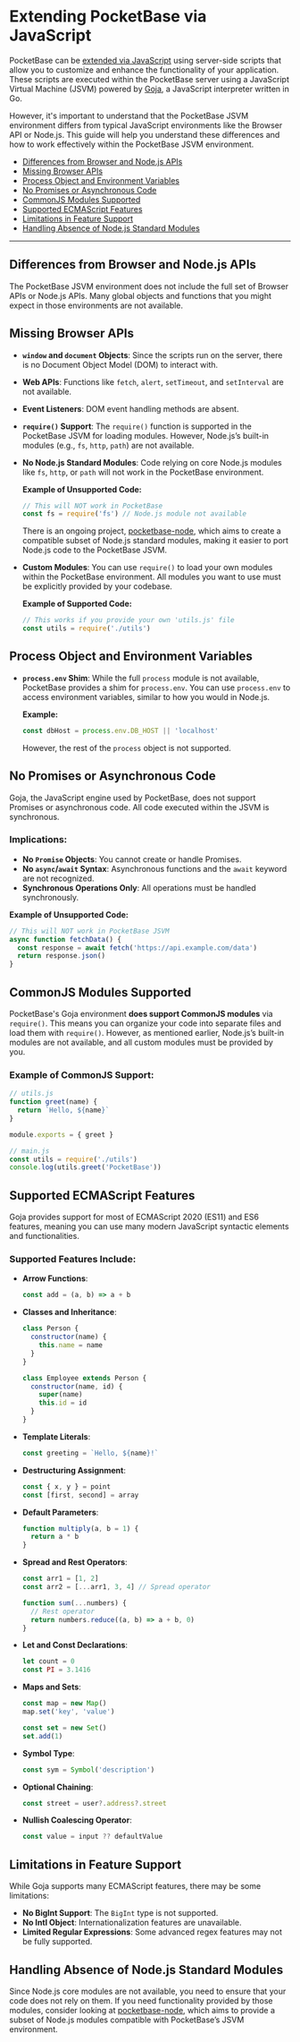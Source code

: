 # Extending PocketBase via JavaScript

PocketBase can be [extended via JavaScript](https://pocketbase.io/docs/js-overview/) using server-side scripts that allow you to customize and enhance the functionality of your application. These scripts are executed within the PocketBase server using a JavaScript Virtual Machine (JSVM) powered by [Goja](https://github.com/dop251/goja), a JavaScript interpreter written in Go.

However, it's important to understand that the PocketBase JSVM environment differs from typical JavaScript environments like the Browser API or Node.js. This guide will help you understand these differences and how to work effectively within the PocketBase JSVM environment.

<!-- @import "[TOC]" {cmd="toc" depthFrom=2 depthTo=2 orderedList=false} -->

<!-- code_chunk_output -->

- [Differences from Browser and Node.js APIs](#differences-from-browser-and-nodejs-apis)
- [Missing Browser APIs](#missing-browser-apis)
- [Process Object and Environment Variables](#process-object-and-environment-variables)
- [No Promises or Asynchronous Code](#no-promises-or-asynchronous-code)
- [CommonJS Modules Supported](#commonjs-modules-supported)
- [Supported ECMAScript Features](#supported-ecmascript-features)
- [Limitations in Feature Support](#limitations-in-feature-support)
- [Handling Absence of Node.js Standard Modules](#handling-absence-of-nodejs-standard-modules)

<!-- /code_chunk_output -->

---

## Differences from Browser and Node.js APIs

The PocketBase JSVM environment does not include the full set of Browser APIs or Node.js APIs. Many global objects and functions that you might expect in those environments are not available.

## Missing Browser APIs

- **`window` and `document` Objects**: Since the scripts run on the server, there is no Document Object Model (DOM) to interact with.
- **Web APIs**: Functions like `fetch`, `alert`, `setTimeout`, and `setInterval` are not available.
- **Event Listeners**: DOM event handling methods are absent.
- **`require()` Support**: The `require()` function is supported in the PocketBase JSVM for loading modules. However, Node.js’s built-in modules (e.g., `fs`, `http`, `path`) are not available.
- **No Node.js Standard Modules**: Code relying on core Node.js modules like `fs`, `http`, or `path` will not work in the PocketBase environment.

  **Example of Unsupported Code:**

  ```javascript
  // This will NOT work in PocketBase
  const fs = require('fs') // Node.js module not available
  ```

  There is an ongoing project, [pocketbase-node](https://www.npmjs.com/package/pocketbase-node), which aims to create a compatible subset of Node.js standard modules, making it easier to port Node.js code to the PocketBase JSVM.

- **Custom Modules**: You can use `require()` to load your own modules within the PocketBase environment. All modules you want to use must be explicitly provided by your codebase.

  **Example of Supported Code:**

  ```javascript
  // This works if you provide your own 'utils.js' file
  const utils = require('./utils')
  ```

## Process Object and Environment Variables

- **`process.env` Shim**: While the full `process` module is not available, PocketBase provides a shim for `process.env`. You can use `process.env` to access environment variables, similar to how you would in Node.js.

  **Example:**

  ```javascript
  const dbHost = process.env.DB_HOST || 'localhost'
  ```

  However, the rest of the `process` object is not supported.

## No Promises or Asynchronous Code

Goja, the JavaScript engine used by PocketBase, does not support Promises or asynchronous code. All code executed within the JSVM is synchronous.

### Implications:

- **No `Promise` Objects**: You cannot create or handle Promises.
- **No `async`/`await` Syntax**: Asynchronous functions and the `await` keyword are not recognized.
- **Synchronous Operations Only**: All operations must be handled synchronously.

**Example of Unsupported Code:**

```javascript
// This will NOT work in PocketBase JSVM
async function fetchData() {
  const response = await fetch('https://api.example.com/data')
  return response.json()
}
```

## CommonJS Modules Supported

PocketBase's Goja environment **does support CommonJS modules** via `require()`. This means you can organize your code into separate files and load them with `require()`. However, as mentioned earlier, Node.js’s built-in modules are not available, and all custom modules must be provided by you.

### Example of CommonJS Support:

```javascript
// utils.js
function greet(name) {
  return `Hello, ${name}`
}

module.exports = { greet }
```

```javascript
// main.js
const utils = require('./utils')
console.log(utils.greet('PocketBase'))
```

## Supported ECMAScript Features

Goja provides support for most of ECMAScript 2020 (ES11) and ES6 features, meaning you can use many modern JavaScript syntactic elements and functionalities.

### Supported Features Include:

- **Arrow Functions**:

  ```javascript
  const add = (a, b) => a + b
  ```

- **Classes and Inheritance**:

  ```javascript
  class Person {
    constructor(name) {
      this.name = name
    }
  }

  class Employee extends Person {
    constructor(name, id) {
      super(name)
      this.id = id
    }
  }
  ```

- **Template Literals**:

  ```javascript
  const greeting = `Hello, ${name}!`
  ```

- **Destructuring Assignment**:

  ```javascript
  const { x, y } = point
  const [first, second] = array
  ```

- **Default Parameters**:

  ```javascript
  function multiply(a, b = 1) {
    return a * b
  }
  ```

- **Spread and Rest Operators**:

  ```javascript
  const arr1 = [1, 2]
  const arr2 = [...arr1, 3, 4] // Spread operator

  function sum(...numbers) {
    // Rest operator
    return numbers.reduce((a, b) => a + b, 0)
  }
  ```

- **Let and Const Declarations**:

  ```javascript
  let count = 0
  const PI = 3.1416
  ```

- **Maps and Sets**:

  ```javascript
  const map = new Map()
  map.set('key', 'value')

  const set = new Set()
  set.add(1)
  ```

- **Symbol Type**:

  ```javascript
  const sym = Symbol('description')
  ```

- **Optional Chaining**:

  ```javascript
  const street = user?.address?.street
  ```

- **Nullish Coalescing Operator**:

  ```javascript
  const value = input ?? defaultValue
  ```

## Limitations in Feature Support

While Goja supports many ECMAScript features, there may be some limitations:

- **No BigInt Support**: The `BigInt` type is not supported.
- **No Intl Object**: Internationalization features are unavailable.
- **Limited Regular Expressions**: Some advanced regex features may not be fully supported.

## Handling Absence of Node.js Standard Modules

Since Node.js core modules are not available, you need to ensure that your code does not rely on them. If you need functionality provided by those modules, consider looking at [pocketbase-node](https://www.npmjs.com/package/pocketbase-node), which aims to provide a subset of Node.js modules compatible with PocketBase’s JSVM environment.
